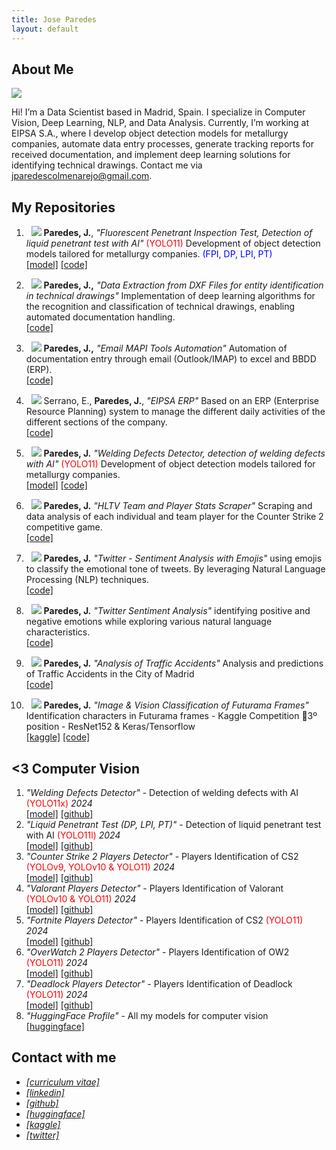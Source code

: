 ```yaml
---
title: Jose Paredes
layout: default
---
```


## About Me

<img class="profile-picture" src="profile.jpg">

Hi! I’m a Data Scientist based in Madrid, Spain. I specialize in Computer Vision, Deep Learning, NLP, and Data Analysis. Currently, I’m working at EIPSA S.A., where I develop object detection models for metallurgy companies, automate data entry processes, generate tracking reports for received documentation, and implement deep learning solutions for identifying technical drawings. Contact me via <jparedescolmenarejo@gmail.com>.


## My Repositories

1. &nbsp; <img class="project-picture" src="images/myyolo11.png"> <b>Paredes, J.</b>, <em>"Fluorescent Penetrant Inspection Test, Detection of liquid penetrant test with AI"</em> <span style="color:red">(YOLO11)</span> Development of object detection models tailored for metallurgy companies. <span style="color:blue">(FPI, DP, LPI, PT)</span> <br />
[[model]](https://huggingface.co/jparedesDS/fluorescent-penetrant-inspection) [[code]](https://github.com/jparedesDS/fluorescent-penetrant-inspection)

2. &nbsp; <img class="project-picture" src="images/mydxf.png"> <b>Paredes, J.,</b> <em>"Data Extraction from DXF Files for entity identification in technical drawings"</em>
Implementation of deep learning algorithms for the recognition and classification of technical drawings, enabling automated documentation handling. <br />
[[code]](https://github.com/jparedesDS/extract-data-dxf)

3. &nbsp; <img class="project-picture" src="images/myemailmapi.png"> <b>Paredes, J.,</b> <em>"Email MAPI Tools Automation"</em> Automation of documentation entry through email (Outlook/IMAP) to excel and BBDD (ERP).<br />
[[code]](https://github.com/jparedesDS/email-mapi-tools-automation)

4. &nbsp; <img class="project-picture" src="images/myERP.png"> Serrano, E., <b>Paredes, J.</b>, <em>"EIPSA ERP"</em> Based on an ERP (Enterprise Resource Planning) system to manage the different daily activities of the different sections of the company. <br />
[[code]](https://github.com/jparedesDS/ERP_EIPSA)

5. &nbsp; <img class="project-picture" src="images/mywelding.jpg"> <b>Paredes, J.</b> <em>"Welding Defects Detector, detection of welding defects with AI"</em> <span style="color:red">(YOLO11)</span>
Development of object detection models tailored for metallurgy companies. <br />
[[model]](https://huggingface.co/jparedesDS/welding-defects-detection) [[code]](https://github.com/jparedesDS/welding-defects-detection)

6. &nbsp; <img class="project-picture" src="images/myhltv.png"> <b>Paredes, J.</b> <em>"HLTV Team and Player Stats Scraper"</em> Scraping and data analysis of each individual and team player for the Counter Strike 2 competitive game. <br />
[[code]](https://github.com/jparedesDS/hltv-scraper)

7. &nbsp; <img class="project-picture" src="images/mysentiment.jpg"> <b>Paredes, J.</b> <em>"Twitter - Sentiment Analysis with Emojis"</em> using emojis to classify the emotional tone of tweets. By leveraging Natural Language Processing (NLP) techniques. <br />
[[code]](https://github.com/jparedesDS/lazy-classifier-traffic-accidents-madrid)

8. &nbsp; <img class="project-picture" src="images/mytwittersentiment.png"> <b>Paredes, J.</b> <em>"Twitter Sentiment Analysis"</em> identifying positive and negative emotions while exploring various natural language characteristics. <br />
[[code]](https://github.com/jparedesDS/tensorflow-twitter-sentiment-analysis)

9. &nbsp; <img class="project-picture" src="images/mytraffic.png"> <b>Paredes, J.</b> <em>"Analysis of Traffic Accidents"</em> Analysis and predictions of Traffic Accidents in the City of Madrid <br />
[[code]](https://github.com/jparedesDS/lazy-classifier-traffic-accidents-madrid)

10. &nbsp; <img class="project-picture" src="images/myimage-classification.png"> <b>Paredes, J.</b> <em>"Image & Vision Classification of Futurama Frames"</em> Identification characters in Futurama frames - Kaggle Competition 🥉3º position - ResNet152 & Keras/Tensorflow <br />
[[kaggle]](https://www.kaggle.com/competitions/comp-mediavida-2-futurama/leaderboard) [[code]](https://github.com/jparedesDS/image-classification-multilabel)


## <3 Computer Vision 

1. _"Welding Defects Detector"_ - Detection of welding defects with AI <span style="color:red">(YOLO11x)</span> _2024_ <br /> [[model]](https://huggingface.co/jparedesDS/welding-defects-detection) [[github]](https://github.com/jparedesDS/welding-defects-detection) <br />
2. _"Liquid Penetrant Test (DP, LPI, PT)"_ - Detection of liquid penetrant test with AI <span style="color:red">(YOLO11l)</span> _2024_ <br /> [[model]](https://huggingface.co/jparedesDS/liquid-penetrant-test-detection) [[github]](https://github.com/jparedesDS/fluorescent-penetrant-inspection) <br />
3. _"Counter Strike 2 Players Detector"_ - Players Identification of CS2 <span style="color:red">(YOLOv9, YOLOv10 & YOLO11)</span> _2024_ <br /> [[model]](https://huggingface.co/collections/jparedesDS/cs2-yolo-object-detection-66f65a7fa395d5e5ede71489) [[github]](https://github.com/jparedesDS/cs2-object-dectection) <br />
4. _"Valorant Players Detector"_ - Players Identification of Valorant <span style="color:red">(YOLOv10 & YOLO11)</span> _2024_ <br /> [[model]](https://huggingface.co/collections/jparedesDS/valorant-yolo-object-detection-6708db8eda7c23b8859bcd3b) [[github]](https://github.com/jparedesDS/valorant-object-detection) <br />
5. _"Fortnite Players Detector"_ - Players Identification of CS2 <span style="color:red">(YOLO11)</span> _2024_ <br /> [[model]](https://huggingface.co/jparedesDS/fortnite-yolo11m) [[github]](https://github.com/jparedesDS/fortnite-object-detection) <br />
6. _"OverWatch 2 Players Detector"_ - Players Identification of OW2 <span style="color:red">(YOLO11)</span> _2024_ <br /> [[model]](https://huggingface.co/jparedesDS/ow2-yolo11m) [[github]](https://github.com/jparedesDS/ow2-object-dectection) <br />
7. _"Deadlock Players Detector"_ - Players Identification of Deadlock <span style="color:red">(YOLO11)</span> _2024_ <br /> [[model]](https://huggingface.co/jparedesDS/deadlock-yolo11l) [[github]](https://github.com/jparedesDS/deadlock-object-detection) <br />
8. _"HuggingFace Profile"_ - All my models for computer vision <br /> [[huggingface]](https://huggingface.co/jparedesDS/)


## Contact with me

- _[[curriculum vitae]](https://jparedesds.github.io/resume.pdf)_ <br />
- _[[linkedin]](https://www.linkedin.com/in/jparedesDS/)_ <br />
- _[[github]](https://github.com/jparedesDS/)_ <br />
- _[[huggingface]](https://huggingface.co/jparedesDS/)_ <br />
- _[[kaggle]](https://www.kaggle.com/joseparedesc)_ <br />
- _[[twitter]](https://twitter.com/xhitoCS)_ <br />



